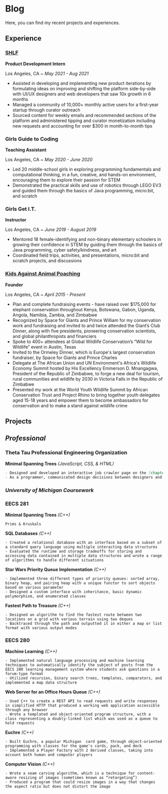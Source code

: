 # Blog

Here, you can find my recent projects and experiences.

## Experience
### [SHLF](https://bookshlf.com/) 
**Product Development Intern**

Los Angeles, CA ~ _May 2021 - Aug 2021_
- Assisted in developing and implementing new product iterations by formulating ideas on improving and shifting the platform side-by-side with UI/UX designers and web developers that saw 10x growth in 6 months
- Managed a community of 10,000+ monthly active users for a first-year startup through curator outreach
- Sourced content for weekly emails and recommended sections of the platform and administered tipping and curator monetization including new requests and accounting for over $300 in month-to-month tips

### Girls Guide to Coding
**Teaching Assistant**

Los Angeles, CA ~ _May 2020 - June 2020_
- Led 20 middle-school girls in exploring programming fundamentals and computational thinking, in a fun, creative, and hands-on environment, encouraging them to explore their passion for STEM 
- Demonstrated the practical skills and use of robotics through LEGO EV3 and guided them through the basics of Java programming, micro:bit, and scratch

### Girls Get I.T.
**Instructor**

Los Angeles, CA ~ _June 2019 - August 2019_
- Mentored 18 female-identifying and non-binary elementary schoolers in growing their confidence in STEM by guiding them through the basics of Java programming, cyber safety/kindness, and art
- Coordinated field trips, activities, and presentations, micro:bit and scratch projects, and discussions

### [Kids Against Animal Poaching](https://www.kidsaap.org/)
**Founder**

Los Angeles, CA ~ _April 2015 - Present_
- Plan and complete fundraising events - have raised over $175,000 for elephant conservation throughout Kenya, Botswana, Gabon, Uganda, Angola, Namibia, Zambia, and Zimbabwe
- Recognized by Space for Giants and Prince William for my conservation work and fundraising and invited to and twice attended the Giant’s Club Dinner, along with five presidents, pioneering conservation scientists, and global philanthropists and financiers
- Spoke to 400+ attendees at Global Wildlife Conservation’s “Wild for Wildlife” event in Austin, Texas
- Invited to the Ormeley Dinner, which is Europe's largest conservation fundraiser, by Space for Giants and Prince Charles 
- Delegate at The African Union and UN Environment's Africa's Wildlife Economy Summit hosted by His Excellency Emmerson D. Mnangagwa, President of the Republic of Zimbabwe, to forge a new deal for tourism, rural communities and wildlife by 2030 in Victoria Falls in the Republic of Zimbabwe
- Presented my work at the World Youth Wildlife Summit by African Conservation Trust and Project Rhino to bring together youth delegates aged 15-18 years and empower them to become ambassadors for conservation and to make a stand against wildlife crime


## Projects

## _Professional_
### Theta Tau Professional Engineering Organization
**Minimal Spanning Trees** _(JavaScript, CSS, & HTML)_
```markdown
- Designed and developed an interactive job crawler page on the [chapter website](https://thetatau-umich.org/#/jobs)
- As a programmer, communicated design decisions between designers and stakeholders to create a clean user-friendly interface
```

### _University of Michigan Coursework_
### EECS 281
**Minimal Spanning Trees** _(C++)_
```
Prims & Kruskals
```
**SQL Databases** _(C++)_
```
- Created a relational database with an interface based on a subset of a standard query language using multiple interacting data structures
- Evaluated the runtime and storage tradeoffs for storing and accessing data contained in multiple data structures and wrote a range of algorithms to handle different situations
```
**Star Wars Priority Queue Implementation** _(C++)_
```
- Implemented three different types of priority queues: sorted array, binary heap, and pairing heap with a unique functor to sort objects based on various parameter
- Designed a custom interface with inheritance, basic dynamic polymorphism, and enumerated classes 
```
**Fastest Path to Treasure** _(C++)_ 
```
- Designed an algorithm to find the fastest route between two locations on a grid with various terrain using two deques 
- Backtraced through the path and outputted it in either a map or list format with various output modes
```
### EECS 280
**Machine Learning** _(C++)_
```
- Implemented natural language processing and machine learning techniques to automatically identify the subject of posts from the EECS 280 learning management system where students ask questions in a forum-type format
- Utilized recursion, binary search trees, templates, comparators, and implemented a map data structure
```
**Web Server for an Office Hours Queue** _(C++)_
```
- Used C++ to create a REST API to read requests and write responses in simplified HTTP that produced a working web application accessible through any browser
- Wrote a templated and object-oriented program structure, with a class representing a doubly-linked list which was used as a queue to hold requests
```
**Euchre** _(C++)_
```
- Built Euchre, a popular Michigan  card game, through object-oriented programming with classes for the game's cards, pack, and deck
- Implemented a Player Factory with 2 derived classes, taking into account both human and computer players
```
**Computer Vision** _(C++)_ 
```
- Wrote a seam carving algorithm, which is a technique for content-aware resizing of images (sometimes known as “retargeting”)
- Produced a program that could resize images in a way that changes the aspect ratio but does not distort the image
```
